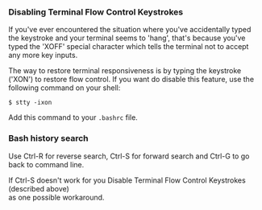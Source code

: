 ### Disabling Terminal Flow Control Keystrokes

If you've ever encountered the situation where you've accidentally typed the <Ctrl-S> keystroke and your 
terminal seems to 'hang', that's because you've typed the 'XOFF' special character which tells the terminal 
not to accept any more key inputs.

The way to restore terminal responsiveness is by typing the <ctrl-q> keystroke ('XON') to restore flow control. 
If you want do disable this feature, use the following command on your shell:

    $ stty -ixon

Add this command to your `.bashrc` file.

### Bash history search

Use Ctrl-R for reverse search, Ctrl-S for forward search and Ctrl-G to go back to command line.

If Ctrl-S doesn't work for you Disable Terminal Flow Control Keystrokes (described above)  
as one possible workaround.
